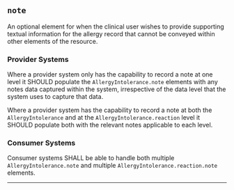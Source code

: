 ## `note`
An optional element for when the clinical user wishes to provide supporting textual information for the allergy record that cannot be conveyed within other elements of the resource.

### Provider Systems

Where a provider system only has the capability to record a note at one level it SHOULD populate the `AllergyIntolerance.note` elements with any notes data captured within the system, irrespective of the data level that the system uses to capture that data.

Where a provider system has the capability to record a note at both the `AllergyIntolerance` and at the `AllergyIntolerance.reaction` level it SHOULD populate both with the relevant notes applicable to each level.

### Consumer Systems

Consumer systems SHALL be able to handle both multiple `AllergyIntolerance.note` and multiple `AllergyIntolerance.reaction.note` elements.

---
